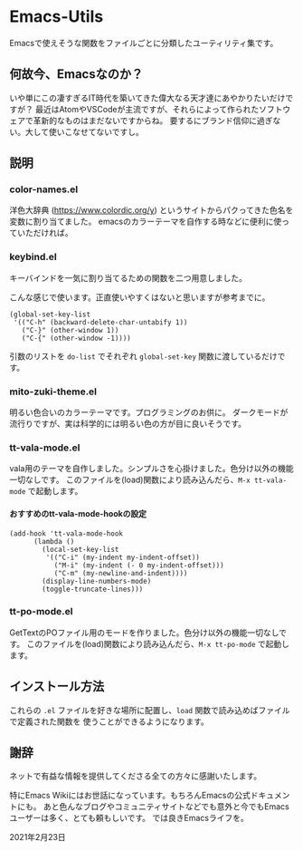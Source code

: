 Emacs-Utils
===================================================

Emacsで使えそうな関数をファイルごとに分類したユーティリティ集です。

何故今、Emacsなのか？
--------------------------------------------------------------------

いや単にこの凄すぎるIT時代を築いてきた偉大なる天才達にあやかりたいだけですが？
最近はAtomやVSCodeが主流ですが、それらによって作られたソフトウェアで革新的なものはまだないですからね。
要するにブランド信仰に過ぎない。大して使いこなせてないですし。

説明
--------------------------------------------------------------------

### color-names.el

洋色大辞典 (https://www.colordic.org/y) というサイトからパクってきた色名を変数に割り当てました。
emacsのカラーテーマを自作する時などに便利に使っていただければ。

### keybind.el

キーバインドを一気に割り当てるための関数を二つ用意しました。

こんな感じで使います。正直使いやすくはないと思いますが参考までに。

    (global-set-key-list
     '(("C-h" (backward-delete-char-untabify 1))
       ("C-}" (other-window 1))
       ("C-{" (other-window -1))))

引数のリストを `do-list` でそれぞれ `global-set-key` 関数に渡しているだけです。

### mito-zuki-theme.el

明るい色合いのカラーテーマです。プログラミングのお供に。
ダークモードが流行りですが、実は科学的には明るい色の方が目に良いそうです。

### tt-vala-mode.el

vala用のテーマを自作しました。シンプルさを心掛けました。色分け以外の機能一切なしです。
このファイルを(load)関数により読み込んだら、`M-x tt-vala-mode` で起動します。

#### おすすめのtt-vala-mode-hookの設定

    (add-hook 'tt-vala-mode-hook
          (lambda ()
            (local-set-key-list
             '(("C-i" (my-indent my-indent-offset))
               ("M-i" (my-indent (- 0 my-indent-offset)))
               ("C-m" (my-newline-and-indent))))
            (display-line-numbers-mode)
            (toggle-truncate-lines)))

### tt-po-mode.el

GetTextのPOファイル用のモードを作りました。色分け以外の機能一切なしです。
このファイルを(load)関数により読み込んだら、`M-x tt-po-mode` で起動します。


インストール方法
-----------------------------------------------------------

これらの `.el` ファイルを好きな場所に配置し、`load` 関数で読み込めばファイルで定義された関数を
使うことができるようになります。

謝辞
------------------------------------------------------------

ネットで有益な情報を提供してくださる全ての方々に感謝いたします。

特にEmacs Wikiにはお世話になっています。もちろんEmacsの公式ドキュメントにも。
あと色んなブログやコミュニティサイトなどでも意外と今でもEmacsユーザーは多く、とても頼もしいです。
では良きEmacsライフを。

2021年2月23日
